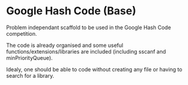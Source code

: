 # Google Hash Code (Base)
Problem independant scaffold to be used in the Google Hash Code competition.

The code is already organised and some useful functions/extensions/libraries are included (including sscanf and minPriorityQueue).

Idealy, one should be able to code without creating any file or having to search for a library.